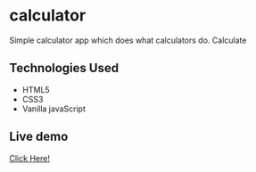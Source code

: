 # calculator

Simple calculator app which does what calculators do. Calculate

## Technologies Used

- HTML5
- CSS3
- Vanilla javaScript

## Live demo

[Click Here!](https://mwaghorn2000.github.io/calculator/)
